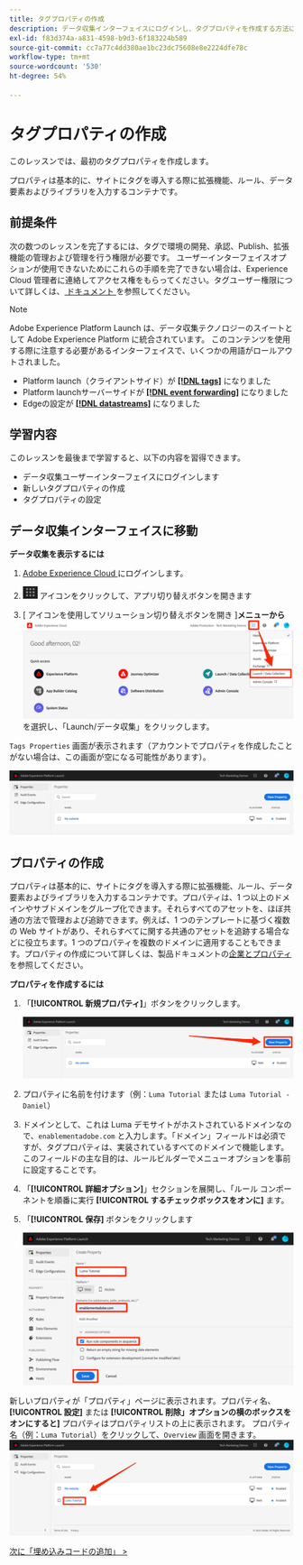 ```yaml
---
title: タグプロパティの作成
description: データ収集インターフェイスにログインし、タグプロパティを作成する方法について説明します。 このレッスンは、web サイトでのExperience Cloudの実装チュートリアルの一部です。
exl-id: f83d374a-a831-4598-b9d3-6f183224b589
source-git-commit: cc7a77c4dd380ae1bc23dc75608e8e2224dfe78c
workflow-type: tm+mt
source-wordcount: '530'
ht-degree: 54%

---
```


# タグプロパティの作成

このレッスンでは、最初のタグプロパティを作成します。

プロパティは基本的に、サイトにタグを導入する際に拡張機能、ルール、データ要素およびライブラリを入力するコンテナです。

## 前提条件

次の数つのレッスンを完了するには、タグで環境の開発、承認、Publish、拡張機能の管理および管理を行う権限が必要です。 ユーザーインターフェイスオプションが使用できないためにこれらの手順を完了できない場合は、Experience Cloud 管理者に連絡してアクセス権をもらってください。タグユーザー権限について詳しくは、[ ドキュメント ](https://experienceleague.adobe.com/docs/experience-platform/tags/admin/user-permissions.html?lang=ja) を参照してください。

>[!NOTE]
>
>Adobe Experience Platform Launch は、データ収集テクノロジーのスイートとして Adobe Experience Platform に統合されています。 このコンテンツを使用する際に注意する必要があるインターフェイスで、いくつかの用語がロールアウトされました。
>
> * Platform launch（クライアントサイド）が **[[!DNL tags]](https://experienceleague.adobe.com/docs/experience-platform/tags/home.html?lang=ja)** になりました
> * Platform launchサーバーサイドが **[[!DNL event forwarding]](https://experienceleague.adobe.com/docs/experience-platform/tags/event-forwarding/overview.html?lang=ja)** になりました
> * Edgeの設定が **[[!DNL datastreams]](https://experienceleague.adobe.com/docs/experience-platform/edge/fundamentals/datastreams.html?lang=ja)** になりました

## 学習内容

このレッスンを最後まで学習すると、以下の内容を習得できます。

* データ収集ユーザーインターフェイスにログインします
* 新しいタグプロパティの作成
* タグプロパティの設定

## データ収集インターフェイスに移動

**データ収集を表示するには**

1. [Adobe Experience Cloud ](https://experiencecloud.adobe.com)にログインします。

1. ![ ソリューション切り替えアイコン ](images/launch-solutionSwitcher.png) アイコンをクリックして、アプリ切り替えボタンを開きます

1. [ アイコンを使用してソリューション切り替えボタンを開き ]&#x200B;**メニューから**![[!UICONTROL &#x200B; Launch/データ収集 &#x200B;]](images/launch-solutionSwitcherActivation.png) を選択し、「Launch/データ収集」をクリックします。

`Tags Properties` 画面が表示されます（アカウントでプロパティを作成したことがない場合は、この画面が空になる可能性があります）。

![プロパティ画面](images/launch-propertiesScreen.png)

## プロパティの作成

プロパティは基本的に、サイトにタグを導入する際に拡張機能、ルール、データ要素およびライブラリを入力するコンテナです。プロパティは、1 つ以上のドメインやサブドメインをグループ化できます。それらすべてのアセットを、ほぼ共通の方法で管理および追跡できます。例えば、1 つのテンプレートに基づく複数の Web サイトがあり、それらすべてに関する共通のアセットを追跡する場合などに役立ちます。1 つのプロパティを複数のドメインに適用することもできます。プロパティの作成について詳しくは、製品ドキュメントの[企業とプロパティ](https://experienceleague.adobe.com/docs/experience-platform/tags/admin/companies-and-properties.html?lang=ja)を参照してください。

**プロパティを作成するには**

1. 「**[!UICONTROL 新規プロパティ]**」ボタンをクリックします。

   ![新規プロパティをクリックする](images/launch-addNewProperty.png)

1. プロパティに名前を付けます（例：`Luma Tutorial` または `Luma Tutorial - Daniel`）
1. ドメインとして、これは Luma デモサイトがホストされているドメインなので、`enablementadobe.com` と入力します。「ドメイン」フィールドは必須ですが、タグプロパティは、実装されているすべてのドメインで機能します。 このフィールドの主な目的は、ルールビルダーでメニューオプションを事前に設定することです。
1. 「**[!UICONTROL 詳細オプション]**」セクションを展開し、「ルール コンポーネントを順番に実行 **[!UICONTROL するチェックボックスをオンに]** ます。
1. 「**[!UICONTROL 保存]** ボタンをクリックします

   ![新しいプロパティの作成](images/launch-newProperty.png)

新しいプロパティが「プロパティ」ページに表示されます。プロパティ名、**[!UICONTROL 設定]** または **[!UICONTROL 削除」オプションの横のボックスをオンにすると]** プロパティはプロパティリストの上に表示されます。 プロパティ名（例：`Luma Tutorial`）をクリックして、`Overview` 画面を開きます。
![プロパティ名をクリックして開く](images/launch-openProperty.png)

[次に「埋め込みコードの追加」 >](add-embed-code.md)
